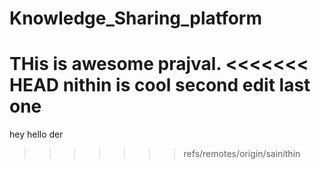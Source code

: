 # Knowledge_Sharing_platform
THis is awesome prajval.
<<<<<<< HEAD
nithin is cool
second edit
last one
=======
hey
hello der
>>>>>>> refs/remotes/origin/sainithin
